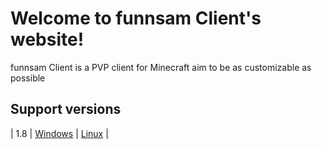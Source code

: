 # Welcome to funnsam Client's website!

funnsam Client is a PVP client for Minecraft aim to be as customizable as possible

## Support versions
| 1.8 | [Windows](https://github.com/funnsam/funnsam-Client/releases/download/1.8-0.2.0-b.1/fc-win-0.2.0-b.1.exe) | [Linux](https://github.com/funnsam/funnsam-Client/releases/download/1.8-0.2.0-b.1/fc-other-0.2.0-b.1.zip) |
